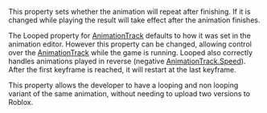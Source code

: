 This property sets whether the animation will repeat after finishing. If
it is changed while playing the result will take effect after the
animation finishes.

The Looped property for [AnimationTrack](https://create.roblox.com/docs/reference/engine/classes/AnimationTrack) defaults to how it was set in the
animation editor. However this property can be changed, allowing control
over the [AnimationTrack](https://create.roblox.com/docs/reference/engine/classes/AnimationTrack) while the game is running. Looped also correctly
handles animations played in reverse (negative [AnimationTrack.Speed](https://create.roblox.com/docs/reference/engine/classes/AnimationTrack#Speed)).
After the first keyframe is reached, it will restart at the last keyframe.

This property allows the developer to have a looping and non looping
variant of the same animation, without needing to upload two versions to
Roblox.